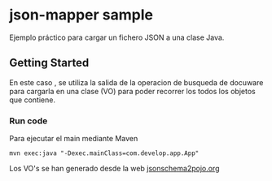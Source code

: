 # json-mapper sample

Ejemplo práctico para cargar un fichero JSON a una clase Java.

## Getting Started

En este caso , se utiliza la salida de la operacion de busqueda de docuware para cargarla en una clase (VO) para poder recorrer los todos los objetos que contiene.

### Run code

Para ejecutar el main mediante Maven

```
mvn exec:java "-Dexec.mainClass=com.develop.app.App"
```

Los VO's se han generado desde la web
[jsonschema2pojo.org](http://www.jsonschema2pojo.org/)

